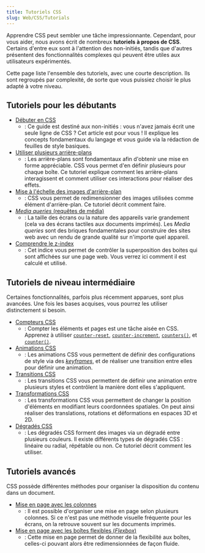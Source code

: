 ```yaml
---
title: Tutoriels CSS
slug: Web/CSS/Tutorials
---
```


Apprendre CSS peut sembler une tâche impressionnante. Cependant, pour vous aider, nous avons écrit de nombreux **tutoriels à propos de CSS**. Certains d'entre eux sont à l'attention des non-initiés, tandis que d'autres présentent des fonctionnalités complexes qui peuvent être utiles aux utilisateurs expérimentés.

Cette page liste l'ensemble des tutoriels, avec une courte description. Ils sont regroupés par complexité, de sorte que vous puissiez choisir le plus adapté à votre niveau.

## Tutoriels pour les débutants

- [Débuter en CSS](/fr/docs/Learn_web_development/Core/Styling_basics/Getting_started)
  - : Ce guide est destiné aux non-initiés : vous n'avez jamais écrit une seule ligne de CSS ? Cet article est pour vous ! Il explique les concepts fondamentaux du langage et vous guide via la rédaction de feuilles de style basiques.
- [Utiliser plusieurs arrière-plans](/fr/docs/Web/CSS/CSS_backgrounds_and_borders/Using_multiple_backgrounds)
  - : Les arrière-plans sont fondamentaux afin d'obtenir une mise en forme appréciable. CSS vous permet d'en définir plusieurs pour chaque boîte. Ce tutoriel explique comment les arrière-plans interagissent et comment utiliser ces interactions pour réaliser des effets.
- [Mise à l'échelle des images d'arrière-plan](/fr/docs/Web/CSS/CSS_backgrounds_and_borders/Resizing_background_images)
  - : CSS vous permet de redimensionner des images utilisées comme élément d'arrière-plan. Ce tutoriel décrit comment faire.
- [_Media queries_ (requêtes de média)](/fr/docs/Web/CSS/CSS_media_queries)
  - : La taille des écrans ou la nature des appareils varie grandement (cela va des écrans tactiles aux documents imprimés). Les _Media queries_ sont des briques fondamentales pour construire des sites web avec un rendu de grande qualité sur n'importe quel appareil.
- [Comprendre le z-index](/fr/docs/Web/CSS/CSS_positioned_layout/Understanding_z-index)
  - : Cet indice vous permet de contrôler la superposition des boites qui sont affichées sur une page web. Vous verrez ici comment il est calculé et utilisé.

## Tutoriels de niveau intermédiaire

Certaines fonctionnalités, parfois plus récemment apparues, sont plus avancées. Une fois les bases acquises, vous pourrez les utiliser distinctement si besoin.

- [Compteurs CSS](/fr/docs/Web/CSS/CSS_counter_styles/Using_CSS_counters)
  - : Compter les éléments et pages est une tâche aisée en CSS. Apprenez à utiliser [`counter-reset`](/fr/docs/Web/CSS/counter-reset), [`counter-increment`](/fr/docs/Web/CSS/counter-increment), [`counters()`](/fr/docs/Web/CSS/counters), et [`counter()`](/fr/docs/Web/CSS/counter).
- [Animations CSS](/fr/docs/Web/CSS/CSS_animations/Using_CSS_animations)
  - : Les animations CSS vous permettent de définir des configurations de style via des _[keyframes](/fr/docs/Web/CSS/CSS_animations)_, et de réaliser une transition entre elles pour définir une animation.
- [Transitions CSS](/fr/docs/Web/CSS/CSS_transitions/Using_CSS_transitions)
  - : Les transitions CSS vous permettent de définir une animation entre plusieurs styles et contrôlent la manière dont elles s'appliquent.
- [Transformations CSS](/fr/docs/Web/CSS/CSS_transforms/Using_CSS_transforms)
  - : Les transformations CSS vous permettent de changer la position d'éléments en modifiant leurs coordonnées spatiales. On peut ainsi réaliser des translations, rotations et déformations en espaces 3D et 2D.
- [Dégradés CSS](/fr/docs/Web/CSS/CSS_images/Using_CSS_gradients)
  - : Les dégradés CSS forment des images via un dégradé entre plusieurs couleurs. Il existe différents types de dégradés CSS : linéaire ou radial, répétable ou non. Ce tutoriel décrit comment les utiliser.

## Tutoriels avancés

CSS possède différentes méthodes pour organiser la disposition du contenu dans un document.

- [Mise en page avec les colonnes](/fr/docs/Web/CSS/CSS_multicol_layout/Using_multicol_layouts)
  - : Il est possible d'organiser une mise en page selon plusieurs colonnes. Si ce n'est pas une méthode visuelle fréquente pour les écrans, on la retrouve souvent sur les documents imprimés.
- [Mise en page avec les boîtes flexibles (_Flexbox_)](/fr/docs/Web/CSS/CSS_flexible_box_layout/Basic_concepts_of_flexbox)
  - : Cette mise en page permet de donner de la flexibilité aux boîtes, celles-ci pouvant alors être redimensionnées de façon fluide.

